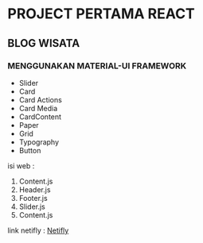 # PROJECT PERTAMA REACT
## BLOG WISATA

### MENGGUNAKAN MATERIAL-UI FRAMEWORK
- Slider
- Card
- Card Actions
- Card Media
- CardContent
- Paper
- Grid
- Typography
- Button



isi web :
1. Content.js
2. Header.js
3. Footer.js
4. Slider.js
5. Content.js

link netifly : [Netifly](tripinforf.netifly.com)

